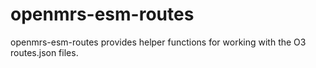 # openmrs-esm-routes

openmrs-esm-routes provides helper functions for working with the O3 routes.json files.

